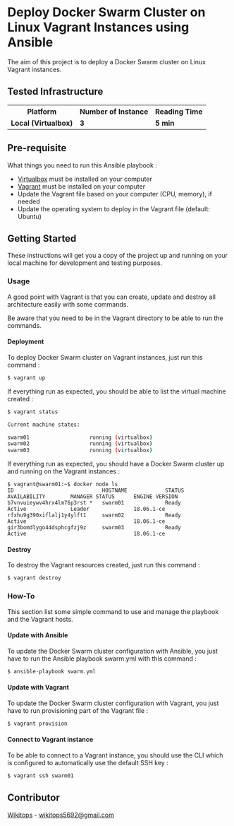 # Deploy Docker Swarm Cluster on Linux Vagrant Instances using Ansible

The aim of this project is to deploy a Docker Swarm cluster on Linux Vagrant instances.

## Tested Infrastructure

<table class="tg">
  <tr>
    <th class="tg-yw4l"><b>Platform</b></th>
    <th class="tg-yw4l"><b>Number of Instance</b></th>
    <th class="tg-yw4l"><b>Reading Time</b></th>
  </tr>
  <tr>
    <td class="tg-yw4l"><b>Local (Virtualbox)</b></td>
    <td class="tg-yw4l"><b>3</b></td>
    <td class="tg-yw4l"><b>5 min</b></td>
  </tr>
</table>

## Pre-requisite

What things you need to run this Ansible playbook :

*   [Virtualbox](https://www.virtualbox.org/wiki/Downloads) must be installed on your computer
*   [Vagrant](https://www.vagrantup.com/docs/installation/) must be installed on your computer
*   Update the Vagrant file based on your computer (CPU, memory), if needed
*   Update the operating system to deploy in the Vagrant file (default: Ubuntu)

## Getting Started

These instructions will get you a copy of the project up and running on your local machine for development and testing purposes.

### Usage

A good point with Vagrant is that you can create, update and destroy all architecture easily with some commands.

Be aware that you need to be in the Vagrant directory to be able to run the commands.

#### Deployment

To deploy Docker Swarm cluster on Vagrant instances, just run this command :

```bash
$ vagrant up
```

If everything run as expected, you should be able to list the virtual machine created :

```bash
$ vagrant status

Current machine states:

swarm01                   running (virtualbox)
swarm02                   running (virtualbox)
swarm03                   running (virtualbox)
```

If everything run as expected, you should have a Docker Swarm cluster up and running on the Vagrant instances :

```
$ vagrant@swarm01:~$ docker node ls
ID                            HOSTNAME            STATUS              AVAILABILITY        MANAGER STATUS      ENGINE VERSION
b7vnvuieywv4hrx4lm76p3rst *   swarm01             Ready               Active              Leader              18.06.1-ce
rfxhu9g390xiflalj1y4ylft1     swarm02             Ready               Active                                  18.06.1-ce
gir3bomdlygo44dsphcgfzj9z     swarm03             Ready               Active                                  18.06.1-ce
```

#### Destroy

To destroy the Vagrant resources created, just run this command :

```bash
$ vagrant destroy
```

### How-To

This section list some simple command to use and manage the playbook and the Vagrant hosts.

#### Update with Ansible

To update the Docker Swarm cluster configuration with Ansible, you just have to run the Ansible playbook swarm.yml with this command :

```bash
$ ansible-playbook swarm.yml
```

#### Update with Vagrant

To update the Docker Swarm cluster configuration with Vagrant, you just have to run provisioning part of the Vagrant file :

```bash
$ vagrant provision
```

#### Connect to Vagrant instance

To be able to connect to a Vagrant instance, you should use the CLI which is configured to automatically use the default SSH key :

```bash
$ vagrant ssh swarm01
```

## Contributor

[Wikitops](https://github.com/wikitops) - wikitops5692@gmail.com
